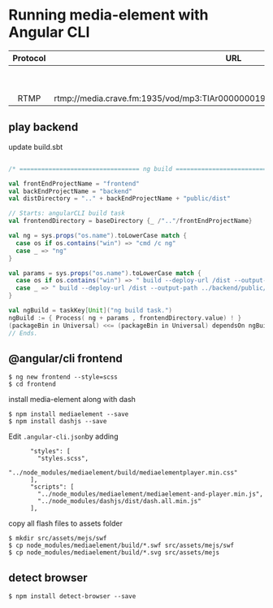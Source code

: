 # Running media-element with Angular CLI



| Protocol |    URL                                                                      |    Browsers                                 |  Comments                  |
|:--------:|:---------------------------------------------------------------------------:|:--------------------------------------------|:---------------------------| 
|          |                                                                             |    Mac               |   Windows            |                            |
|          |                                                                             | FFOX | CHRM | SAFR   |  FFOX | CHRM | EDGE  |                            |
|   RTMP   |rtmp://media.crave.fm:1935/vod/mp3:TIAr0000000196Al0000000001So0000006243.mp3|      |      |        |  x    | x    |       |                            |


## play backend

update build.sbt

```scala

/* ================================= ng build ================================== */

val frontEndProjectName = "frontend"
val backEndProjectName = "backend"
val distDirectory = ".." + backEndProjectName + "public/dist"

// Starts: angularCLI build task
val frontendDirectory = baseDirectory {_ /".."/frontEndProjectName}

val ng = sys.props("os.name").toLowerCase match {
  case os if os.contains("win") => "cmd /c ng"
  case _ => "ng"
}

val params = sys.props("os.name").toLowerCase match {
  case os if os.contains("win") => " build --deploy-url /dist --output-path ..\\backend\\public\\dist --progress "
  case _ => " build --deploy-url /dist --output-path ../backend/public/dist --progress "
}

val ngBuild = taskKey[Unit]("ng build task.")
ngBuild := { Process( ng + params , frontendDirectory.value) ! }
(packageBin in Universal) <<= (packageBin in Universal) dependsOn ngBuild
// Ends.
```

## @angular/cli frontend

```
$ ng new frontend --style=scss
$ cd frontend
```

install media-element along with dash
```
$ npm install mediaelement --save
$ npm install dashjs --save
```


Edit `.angular-cli.json`by adding
```
      "styles": [
        "styles.scss",
        "../node_modules/mediaelement/build/mediaelementplayer.min.css"
      ],      
      "scripts": [
        "../node_modules/mediaelement/mediaelement-and-player.min.js",        
        "../node_modules/dashjs/dist/dash.all.min.js"
      ],
```

copy all flash files to assets folder
```
$ mkdir src/assets/mejs/swf
$ cp node_modules/mediaelement/build/*.swf src/assets/mejs/swf
$ cp node_modules/mediaelement/build/*.svg src/assets/mejs
```

## detect browser

```
$ npm install detect-browser --save
```

